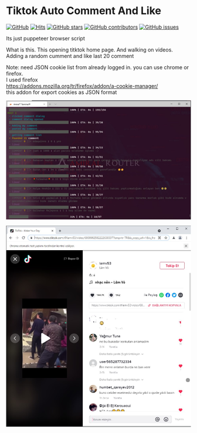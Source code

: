 # Tiktok Auto Comment And Like

[![GitHub](https://img.shields.io/badge/Author-Amiral%20Router-blue)]()
[![Hits](https://hits.seeyoufarm.com/api/count/incr/badge.svg?url=https%3A%2F%2Fgithub.com%2Fatiksoftware%2Ftiktok_auto_comment_and_like)]()
[![GitHub stars](https://img.shields.io/github/stars/atiksoftware/tiktok_auto_comment_and_like?color=brightgreen)]()
[![GitHub contributors](https://img.shields.io/github/contributors/atiksoftware/tiktok_auto_comment_and_like?color=brightgreen)]()
[![GitHub issues](https://img.shields.io/github/issues/atiksoftware/tiktok_auto_comment_and_like?color=blue)]()

Its just puppeteer browser script

What is this. This opening titktok home page. And walking on videos.  
Adding a random cumment and like last 20 comment

Note: need JSON cookie list from already logged in. you can use chrome or firefox.  
I used firefox  
https://addons.mozilla.org/tr/firefox/addon/a-cookie-manager/  
this addon for export cookies as JSON format



[![Tiktok Auto Comment And Like Terminal](https://raw.githubusercontent.com/atiksoftware/tiktok_auto_comment_and_like/main/_screens/tiktok_auto_comment_and_like_terminal.jpg)]()

[![Tiktok Auto Comment And Like Puppeteer Browser](https://raw.githubusercontent.com/atiksoftware/tiktok_auto_comment_and_like/main/_screens/tiktok_auto_comment_and_like_puppeteer_browser.jpg)]()